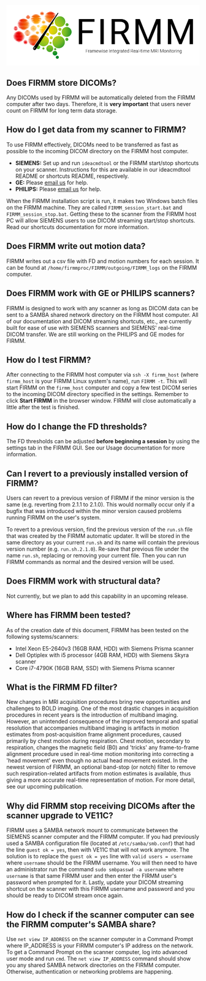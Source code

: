 ![Logo](img/FirmmLogo.png)

## Does FIRMM store DICOMs?

Any DICOMs used by FIRMM will be automatically deleted from the FIRMM computer after two days. Therefore, it is **very important** that users never count on FIRMM for long term data storage.

## How do I get data from my scanner to FIRMM?

To use FIRMM effectively, DICOMs need to be transferred as fast as possible to the incoming DICOM directory on the FIRMM host computer.

- **SIEMENS:** Set up and run `ideacmdtool` or the FIRMM start/stop shortcuts on your scanner.  Instructions for this are available in our ideacmdtool README or shortcuts README, respectively.
- **GE:** Please [email us](mailto:info@firmm.io) for help.
- **PHILIPS:** Please [email us](mailto:info@firmm.io) for help.

When the FIRMM installation script is run, it makes two Windows batch files on the FIRMM machine. They are called `FIRMM_session_start.bat` and `FIRMM_session_stop.bat`. Getting these to the scanner from the FIRMM host PC will allow SIEMENS users to use DICOM streaming start/stop shortcuts.  Read our shortcuts documentation for more information.

## Does FIRMM write out motion data?

FIRMM writes out a csv file with FD and motion numbers for each session. It can be found at `/home/firmmproc/FIRMM/outgoing/FIRMM_logs` on the FIRMM computer.

## Does FIRMM work with GE or PHILIPS scanners?

FIRMM is designed to work with any scanner as long as DICOM data can be sent to a SAMBA shared network directory on the FIRMM host computer.  All of our documentation and DICOM streaming shortcuts, etc., are currently built for ease of use with SIEMENS scanners and SIEMENS' real-time DICOM transfer.  We are still working on the PHILIPS and GE modes for FIRMM.

## How do I test FIRMM?

After connecting to the FIRMM host computer via `ssh -X firmm_host` (where `firmm_host` is your FIRMM Linux system's name), run `FIRMM -t`. This will start FIRMM on the `firmm_host` computer and copy a few test DICOM series to the incoming DICOM directory specified in the settings. Remember to click **Start FIRMM** in the browser window.  FIRMM will close automatically a little after the test is finished.

## How do I change the FD thresholds?

The FD thresholds can be adjusted **before beginning a session** by using the settings tab in the FIRMM GUI. See our Usage documentation for more information.

## Can I revert to a previously installed version of FIRMM?

Users can revert to a previous version of FIRMM if the minor version is the same (e.g. reverting from 2.1.1 to 2.1.0). This would normally occur only if a bugfix that was introduced within the minor version caused problems running FIRMM on the user's system.

To revert to a previous version, find the previous version of the `run.sh` file that was created by the FIRMM automatic updater. It will be stored in the same directory as your current `run.sh` and its name will contain the previous version number (e.g. `run.sh.2.1.0`). Re-save that previous file under the name `run.sh`, replacing or removing your current file. Then you can run FIRMM commands as normal and the desired version will be used.

## Does FIRMM work with structural data?

Not currently, but we plan to add this capability in an upcoming release.

## Where has FIRMM been tested?

As of the creation date of this document, FIRMM has been tested on the following systems/scanners:

- Intel Xeon E5-2640v3 (16GB RAM, HDD) with Siemens Prisma scanner
- Dell Optiplex with i5 processor (4GB RAM, HDD) with Siemens Skyra scanner
- Core i7-4790K (16GB RAM, SSD) with Siemens Prisma scanner

## What is the FIRMM FD filter?

New changes in MRI acquisition procedures bring new opportunities and challenges to BOLD imaging. One of the most drastic changes in acquisition procedures in recent years is the introduction of multiband imaging. However, an unintended consequence of the improved temporal and spatial resolution that accompanies multiband imaging is artifacts in motion estimates from post-acquisition frame alignment procedures, caused primarily by chest motion during respiration. Chest motion, secondary to respiration, changes the magnetic field (B0) and 'tricks' any frame-to-frame alignment procedure used in real-time motion monitoring into correcting a 'head movement' even though no actual head movement existed. In the newest version of FIRMM, an optional band-stop (or notch) filter to remove such respiration-related artifacts from motion estimates is available, thus giving a more accurate real-time representation of motion. For more detail, see our upcoming publication.

## Why did FIRMM stop receiving DICOMs after the scanner upgrade to VE11C?

FIRMM uses a SAMBA network mount to communicate between the SIEMENS scanner computer and the FIRMM computer. If you had previously used a SAMBA configuration file (located at `/etc/samba/smb.conf`) that had the line `guest ok = yes`, then with VE11C that will not work anymore. The solution is to replace the `guest ok = yes` line with `valid users = username` where `username` should be the FIRMM username. You will then need to have an administrator run the command `sudo smbpasswd -a username` where `username` is that same FIRMM user and then enter the FIRMM user's password when prompted for it. Lastly, update your DICOM streaming shortcut on the scanner with this FIRMM username and password and you should be ready to DICOM stream once again.

## How do I check if the scanner computer can see the FIRMM computer's SAMBA share?

Use `net view IP_ADDRESS` on the scanner computer in a Command Prompt where IP_ADDRESS is your FIRMM computer's IP address on the network. To get a Command Prompt on the scanner computer, log into advanced user mode and run `cmd`. The `net view IP_ADDRESS` command should show you any shared SAMBA network directories on the FIRMM computer. Otherwise, authentication or networking problems are happening.

